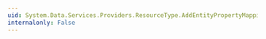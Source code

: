 ```yaml
---
uid: System.Data.Services.Providers.ResourceType.AddEntityPropertyMappingAttribute(System.Data.Services.Common.EntityPropertyMappingAttribute)
internalonly: False
---
```

